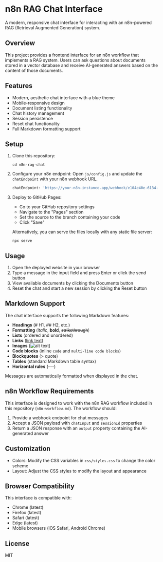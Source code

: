 # n8n RAG Chat Interface

A modern, responsive chat interface for interacting with an n8n-powered RAG (Retrieval Augmented Generation) system.

## Overview

This project provides a frontend interface for an n8n workflow that implements a RAG system. Users can ask questions about documents stored in a vector database and receive AI-generated answers based on the content of those documents.

## Features

- Modern, aesthetic chat interface with a blue theme
- Mobile-responsive design
- Document listing functionality
- Chat history management
- Session persistence
- Reset chat functionality
- Full Markdown formatting support

## Setup

1. Clone this repository:
   ```   git clone <repository-url>
   cd n8n-rag-chat
   ```

2. Configure your n8n endpoint:
   Open `js/config.js` and update the `chatEndpoint` with your n8n webhook URL.
   ```javascript
   chatEndpoint: 'https://your-n8n-instance.app/webhook/e104e40e-6134-4825-a6f0-8a646d882662'
   ```

3. Deploy to GitHub Pages:
   - Go to your GitHub repository settings
   - Navigate to the "Pages" section
   - Set the source to the branch containing your code
   - Click "Save"

   Alternatively, you can serve the files locally with any static file server:
   ```
   npx serve
   ```

## Usage

1. Open the deployed website in your browser
2. Type a message in the input field and press Enter or click the send button
3. View available documents by clicking the Documents button
4. Reset the chat and start a new session by clicking the Reset button

## Markdown Support

The chat interface supports the following Markdown features:
- **Headings** (# H1, ## H2, etc.)
- **Formatting** (*italic*, **bold**, ~~strikethrough~~)
- **Lists** (ordered and unordered)
- **Links** ([link text](url))
- **Images** (![alt text](image-url))
- **Code blocks** (inline `code` and ```multi-line code blocks```)
- **Blockquotes** (> quote)
- **Tables** (standard Markdown table syntax)
- **Horizontal rules** (---)

Messages are automatically formatted when displayed in the chat.

## n8n Workflow Requirements

This interface is designed to work with the n8n RAG workflow included in this repository (`n8n-workflow.md`). The workflow should:

1. Provide a webhook endpoint for chat messages
2. Accept a JSON payload with `chatInput` and `sessionId` properties
3. Return a JSON response with an `output` property containing the AI-generated answer

## Customization

- Colors: Modify the CSS variables in `css/styles.css` to change the color scheme
- Layout: Adjust the CSS styles to modify the layout and appearance

## Browser Compatibility

This interface is compatible with:
- Chrome (latest)
- Firefox (latest)
- Safari (latest)
- Edge (latest)
- Mobile browsers (iOS Safari, Android Chrome)

## License

MIT 

